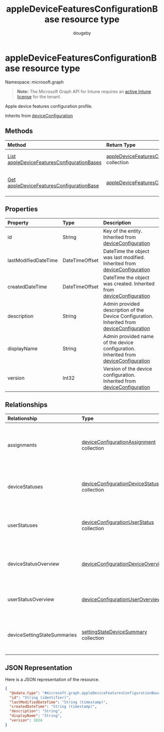 ﻿---
title: "appleDeviceFeaturesConfigurationBase resource type"
description: "Apple device features configuration profile."
author: "dougeby"
localization_priority: Normal
ms.prod: "intune"
doc_type: resourcePageType
---

# appleDeviceFeaturesConfigurationBase resource type

Namespace: microsoft.graph

> **Note:** The Microsoft Graph API for Intune requires an [active Intune license](https://go.microsoft.com/fwlink/?linkid=839381) for the tenant.

Apple device features configuration profile.

Inherits from [deviceConfiguration](../resources/intune-deviceconfig-deviceconfiguration.md)

## Methods

| Method                                                                                                                | Return Type                                                                                                                 | Description                                                                                                                                                        |
| :-------------------------------------------------------------------------------------------------------------------- | :-------------------------------------------------------------------------------------------------------------------------- | :----------------------------------------------------------------------------------------------------------------------------------------------------------------- |
| [List appleDeviceFeaturesConfigurationBases](../api/intune-deviceconfig-appledevicefeaturesconfigurationbase-list.md) | [appleDeviceFeaturesConfigurationBase](../resources/intune-deviceconfig-appledevicefeaturesconfigurationbase.md) collection | List properties and relationships of the [appleDeviceFeaturesConfigurationBase](../resources/intune-deviceconfig-appledevicefeaturesconfigurationbase.md) objects. |
| [Get appleDeviceFeaturesConfigurationBase](../api/intune-deviceconfig-appledevicefeaturesconfigurationbase-get.md)    | [appleDeviceFeaturesConfigurationBase](../resources/intune-deviceconfig-appledevicefeaturesconfigurationbase.md)            | Read properties and relationships of the [appleDeviceFeaturesConfigurationBase](../resources/intune-deviceconfig-appledevicefeaturesconfigurationbase.md) object.  |

## Properties

| Property             | Type           | Description                                                                                                                                           |
| :------------------- | :------------- | :---------------------------------------------------------------------------------------------------------------------------------------------------- |
| id                   | String         | Key of the entity. Inherited from [deviceConfiguration](../resources/intune-deviceconfig-deviceconfiguration.md)                                      |
| lastModifiedDateTime | DateTimeOffset | DateTime the object was last modified. Inherited from [deviceConfiguration](../resources/intune-deviceconfig-deviceconfiguration.md)                  |
| createdDateTime      | DateTimeOffset | DateTime the object was created. Inherited from [deviceConfiguration](../resources/intune-deviceconfig-deviceconfiguration.md)                        |
| description          | String         | Admin provided description of the Device Configuration. Inherited from [deviceConfiguration](../resources/intune-deviceconfig-deviceconfiguration.md) |
| displayName          | String         | Admin provided name of the device configuration. Inherited from [deviceConfiguration](../resources/intune-deviceconfig-deviceconfiguration.md)        |
| version              | Int32          | Version of the device configuration. Inherited from [deviceConfiguration](../resources/intune-deviceconfig-deviceconfiguration.md)                    |

## Relationships

| Relationship                | Type                                                                                                              | Description                                                                                                                                                 |
| :-------------------------- | :---------------------------------------------------------------------------------------------------------------- | :---------------------------------------------------------------------------------------------------------------------------------------------------------- |
| assignments                 | [deviceConfigurationAssignment](../resources/intune-deviceconfig-deviceconfigurationassignment.md) collection     | The list of assignments for the device configuration profile. Inherited from [deviceConfiguration](../resources/intune-deviceconfig-deviceconfiguration.md) |
| deviceStatuses              | [deviceConfigurationDeviceStatus](../resources/intune-deviceconfig-deviceconfigurationdevicestatus.md) collection | Device configuration installation status by device. Inherited from [deviceConfiguration](../resources/intune-deviceconfig-deviceconfiguration.md)           |
| userStatuses                | [deviceConfigurationUserStatus](../resources/intune-deviceconfig-deviceconfigurationuserstatus.md) collection     | Device configuration installation status by user. Inherited from [deviceConfiguration](../resources/intune-deviceconfig-deviceconfiguration.md)             |
| deviceStatusOverview        | [deviceConfigurationDeviceOverview](../resources/intune-deviceconfig-deviceconfigurationdeviceoverview.md)        | Device Configuration devices status overview Inherited from [deviceConfiguration](../resources/intune-deviceconfig-deviceconfiguration.md)                  |
| userStatusOverview          | [deviceConfigurationUserOverview](../resources/intune-deviceconfig-deviceconfigurationuseroverview.md)            | Device Configuration users status overview Inherited from [deviceConfiguration](../resources/intune-deviceconfig-deviceconfiguration.md)                    |
| deviceSettingStateSummaries | [settingStateDeviceSummary](../resources/intune-deviceconfig-settingstatedevicesummary.md) collection             | Device Configuration Setting State Device Summary Inherited from [deviceConfiguration](../resources/intune-deviceconfig-deviceconfiguration.md)             |

## JSON Representation

Here is a JSON representation of the resource.

<!-- {
  "blockType": "resource",
  "keyProperty": "id",
  "@odata.type": "microsoft.graph.appleDeviceFeaturesConfigurationBase"
}
-->

```json
{
  "@odata.type": "#microsoft.graph.appleDeviceFeaturesConfigurationBase",
  "id": "String (identifier)",
  "lastModifiedDateTime": "String (timestamp)",
  "createdDateTime": "String (timestamp)",
  "description": "String",
  "displayName": "String",
  "version": 1024
}
```
